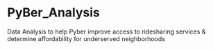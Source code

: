 # PyBer_Analysis
Data Analysis to help Pyber improve access to ridesharing services &amp; determine affordability for underserved neighborhoods

